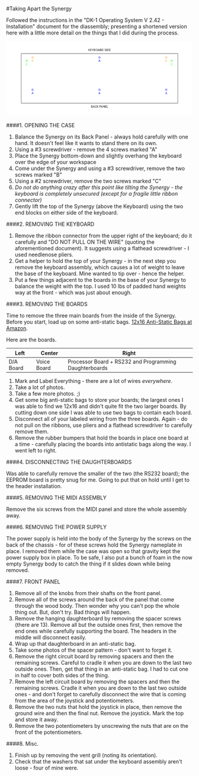 #Taking Apart the Synergy

Followed the instructions in the "DK-1 Operating System V 2.42 - Installation" document for the diassembly; presenting a shortened version here with a little more detail on the things that I did during the process.

![Synergy Screws](screws.png)

####1. OPENING THE CASE

1. Balance the Synergy on its Back Panel - always hold carefully with one hand. It doesn't feel like it wants to stand there on its own.
2. Using a #3 screwdriver - remove the 4 screws marked "A"
3. Place the Synergy bottom-down and slightly overhang the keyboard over the edge of your workspace
4. Come under the Synergy and using a #3 screwdriver, remove the two screws marked "B"
5. Using a #2 screwdriver, remove the two screws marked "C"
6. *Do not do anything crazy after this point like tilting the Synergy - the keyboard is completely unsecured (except for a fragile little ribbon connector)*
7. Gently lift the top of the Synergy (above the Keyboard) using the two end blocks on either side of the keyboard.

####2. REMOVING THE KEYBOARD

1. Remove the ribbon connector from the upper right of the keyboard; do it carefully and "DO NOT PULL ON THE WIRE" (quoting the aforementioned document). It suggests using a flathead screwdriver - I used needlenose pliers.
2. Get a helper to hold the top of your Synergy - in the next step you remove the keyboard assembly, which causes a lot of weight to leave the base of the keyboard. Mine wanted to tip over - hence the helper.
3. Put a few things adjacent to the boards in the base of your Synergy to balance the weight with the top. I used 10 lbs of padded hand weights way at the front - which was just about enough.

####3. REMOVING THE BOARDS

Time to remove the three main boards from the inside of the Synergy. Before you start, load up on some anti-static bags. [12x16 Anti-Static Bags at Amazon](https://www.amazon.com/gp/product/B016WRZ3JW).

Here are the boards.

Left | Center | Right
--- | --- | ---
D/A Board | Voice Board | Processor Board + RS232 and Programming Daughterboards

1. Mark and Label Everything - there are a lot of wires *everywhere*.
2. Take a lot of photos. 
3. Take a few more photos. ;)
4. Get some big anti-static bags to store your boards; the largest ones I was able to find we 12x16 and didn't quite fit the two larger boards. By cutting down one side I was able to use two bags to contain each board.
5. Disconnect all of your labeled wiring from the three boards. Again - do not pull on the ribbons, use pliers and a flathead screwdriver to carefully remove them.
6. Remove the rubber bumpers that hold the boards in place one board at a time - carefully placing the boards into antistatic bags along the way. I went left to right.

####4. DISCONNECTING THE DAUGHTERBOARDS

Was able to carefully remove the smaller of the two (the RS232 board); the EEPROM board is pretty snug for me. Going to put that on hold until I get to the header installation.

####5. REMOVING THE MIDI ASSEMBLY

Remove the six screws from the MIDI panel and store the whole assembly away.

####6. REMOVING THE POWER SUPPLY

The power supply is held into the body of the Synergy by the screws on the back of the chassis - for of these screws hold the Synergy nameplate in place. I removed them while the case was open so that gravity kept the power supply box in place. To be safe, I also put a bunch of foam in the now empty Synergy body to catch the thing if it slides down while being removed.

####7. FRONT PANEL

1. Remove all of the knobs from their shafts on the front panel.
2. Remove all of the screws around the back of the panel that come through the wood body. Then wonder why you can't pop the whole thing out. But, don't try. Bad things will happen.
3. Remove the hanging daughterboard by removing the spacer screws (there are 13). Remove all but the outside ones first, then remove the end ones while carefully supporting the board. The headers in the middle will disconnect easily.
4. Wrap up that daughterboard in an anti-static bag.
5. Take some photos of the spacer pattern - don't want to forget it.
6. Remove the right circuit board by removing spacers and then the remaining screws. Careful to cradle it when you are down to the last two outside ones. Then, get that thing in an anti-static bag. I had to cut one in half to cover both sides of the thing.
7. Remove the left circuit board by removing the spacers and then the remaining screws. Cradle it when you are down to the last two outside ones - and don't forget to carefully disconnect the wire that is coming from the area of the joystick and potentiometers.
8. Remove the two nuts that hold the joystick in place, then remove the ground wire and then the final nut. Remove the joystick. Mark the top and store it away.
9. Remove the two potentiometers by unscrewing the nuts that are on the front of the potentiometers.

####8. Misc.

1. Finish up by removing the vent grill (noting its orientation).
2. Check that the washers that sat under the keyboard assembly aren't loose - four of mine were.



